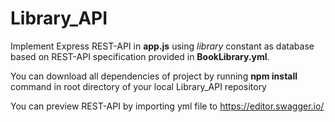 # Library_API

Implement Express REST-API in **app.js** using _library_ constant as database based on REST-API specification provided in **BookLibrary.yml**.

You can download all dependencies of project by running **npm install** command in root directory of your local Library_API repository

You can preview REST-API by importing yml file to https://editor.swagger.io/
